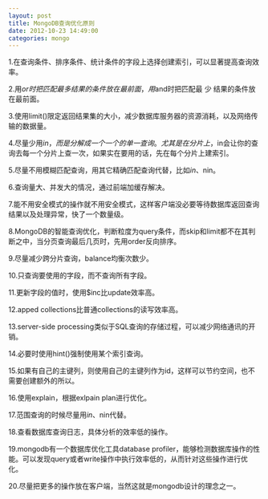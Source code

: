 ```yaml
---
layout: post
title: MongoDB查询优化原则
date: 2012-10-23 14:49:00
categories: mongo
---
```


1.在查询条件、排序条件、统计条件的字段上选择创建索引，可以显著提高查询效率。

2.用$or时把匹配最 多 结果的条件放在最前面，用$and时把匹配最 少 结果的条件放在最前面。

3.使用limit()限定返回结果集的大小，减少数据库服务器的资源消耗，以及网络传输的数据量。

4.尽量少用$in，而是分解成一个一个的单一查询。尤其是在分片上，$in会让你的查询去每一个分片上查一次，如果实在要用的话，先在每个分片上建索引。

5.尽量不用模糊匹配查询，用其它精确匹配查询代替，比如$in、$nin。

6.查询量大、并发大的情况，通过前端加缓存解决。

7.能不用安全模式的操作就不用安全模式，这样客户端没必要等待数据库返回查询结果以及处理异常，快了一个数量级。

8.MongoDB的智能查询优化，判断粒度为query条件，而skip和limit都不在其判断之中，当分页查询最后几页时，先用order反向排序。

9.尽量减少跨分片查询，balance均衡次数少。

10.只查询要使用的字段，而不查询所有字段。

11.更新字段的值时，使用$inc比update效率高。

12.apped collections比普通collections的读写效率高。

13.server-side processing类似于SQL查询的存储过程，可以减少网络通讯的开销。

14.必要时使用hint()强制使用某个索引查询。

15.如果有自己的主键列，则使用自己的主键列作为id，这样可以节约空间，也不需要创建额外的所以。

16.使用explain，根据exlpain plan进行优化。

17.范围查询的时候尽量用$in、$nin代替。

18.查看数据库查询日志，具体分析的效率低的操作。

19.mongodb有一个数据库优化工具database profiler，能够检测数据库操作的性能。可以发现query或者write操作中执行效率低的，从而针对这些操作进行优化。

20.尽量把更多的操作放在客户端，当然这就是mongodb设计的理念之一。